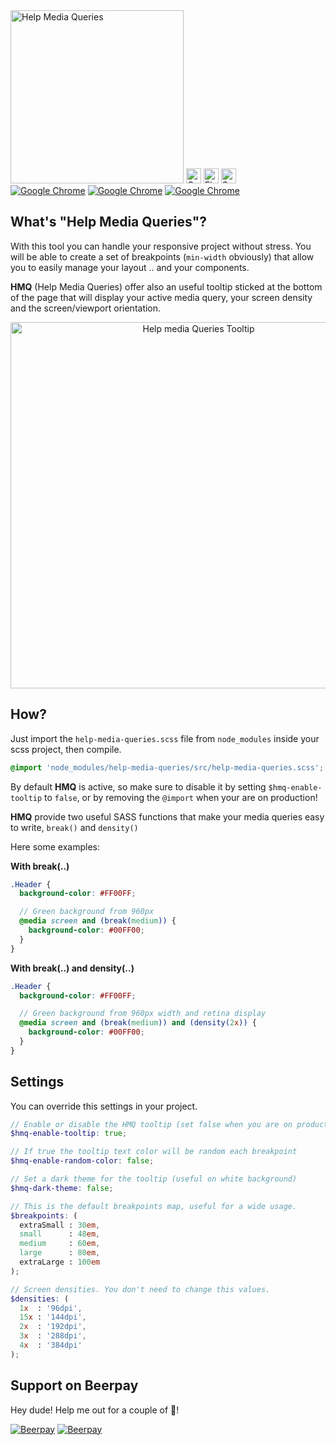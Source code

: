<img width="277" alt="Help Media Queries" src="https://cloud.githubusercontent.com/assets/10454741/20606336/8025011c-b270-11e6-988b-e083942e7f78.png">

<img width="24px" alt="Google Chrome" src="https://cdn.rawgit.com/alrra/browser-logos/master/chrome/chrome_48x48.png">
<img width="24px" alt="Firefox" src="https://cdn.rawgit.com/alrra/browser-logos/master/firefox/firefox_48x48.png">
<img width="24px" alt="Safari" src="https://cdn.rawgit.com/alrra/browser-logos/master/edge/edge_48x48.png" title="💩">&nbsp;&nbsp;&nbsp;&nbsp;&nbsp;
<!-- <img width="24px" style="opacity: 0.2;" alt="Safari" src="https://cdn.rawgit.com/alrra/browser-logos/master/safari/safari_48x48.png" title="💩💩"> -->
<a href="https://beerpay.io/equinusocio/help-media-queries"><img alt="Google Chrome" src="https://beerpay.io/equinusocio/help-media-queries/badge.svg?style=flat-square"></a>
<a href="https://github.com/equinusocio/help-media-queries/issues"><img alt="Google Chrome" src="https://img.shields.io/github/issues/equinusocio/help-media-queries.svg?colorB=80d4cd&style=flat-square"></a>
<a href="https://github.com/equinusocio/hhelp-media-queries/stargazers"><img alt="Google Chrome" src="https://img.shields.io/github/stars/equinusocio/help-media-queries.svg?colorB=80d4cd&style=flat-square"></a>



## What's "Help Media Queries"?

With this tool you can handle your responsive project without stress. You will be able to create a set of breakpoints (`min-width` obviously) that allow you to easily manage your layout .. and your components.

**HMQ** (Help Media Queries) offer also an useful tooltip sticked at the bottom of the page that will display your active media query, your screen density and the screen/viewport orientation.

<p align="center"><img width="586" alt="Help media Queries Tooltip" src="https://cloud.githubusercontent.com/assets/10454741/20607562/d382febe-b279-11e6-804e-0faa21584511.png"></p>

## How?
Just import the `help-media-queries.scss` file from `node_modules` inside your scss project, then compile.
```scss
@import 'node_modules/help-media-queries/src/help-media-queries.scss';
```
By default **HMQ** is active, so make sure to disable it by setting `$hmq-enable-tooltip` to `false`, or by removing the ```@import``` when your are on production!

**HMQ** provide two useful SASS functions that make your media queries easy to write, `break()` and `density()`

Here some examples:

**With break(..)**
```scss
.Header {
  background-color: #FF00FF;

  // Green background from 960px
  @media screen and (break(medium)) {
    background-color: #00FF00;
  }
}

```

**With break(..) and density(..)**
```scss
.Header {
  background-color: #FF00FF;

  // Green background from 960px width and retina display
  @media screen and (break(medium)) and (density(2x)) {
    background-color: #00FF00;
  }
}

```




## Settings

You can override this settings in your project.

```scss
// Enable or disable the HMQ tooltip (set false when you are on production!)
$hmq-enable-tooltip: true;

// If true the tooltip text color will be random each breakpoint
$hmq-enable-random-color: false;

// Set a dark theme for the tooltip (useful on white background)
$hmq-dark-theme: false;

// This is the default breakpoints map, useful for a wide usage.
$breakpoints: (
  extraSmall : 30em,
  small      : 48em,
  medium     : 60em,
  large      : 80em,
  extraLarge : 100em
);

// Screen densities. You don't need to change this values.
$densities: (
  1x  : '96dpi',
  15x : '144dpi',
  2x  : '192dpi',
  3x  : '288dpi',
  4x  : '384dpi'
);

```

## Support on Beerpay
Hey dude! Help me out for a couple of :beers:!

[![Beerpay](https://beerpay.io/equinusocio/help-media-queries/badge.svg?style=beer-square)](https://beerpay.io/equinusocio/help-media-queries)  [![Beerpay](https://beerpay.io/equinusocio/help-media-queries/make-wish.svg?style=flat-square)](https://beerpay.io/equinusocio/help-media-queries?focus=wish)
